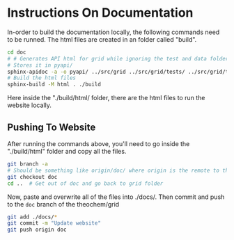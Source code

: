 # Instructions On Documentation

In-order to build the documentation locally, the following commands need to
be runned. The html files are created in an folder called "build".

```bash
cd doc
# # Generates API html for grid while ignoring the test and data folders.
# Stores it in pyapi/
sphinx-apidoc -a -o pyapi/ ../src/grid ../src/grid/tests/ ../src/grid/test/ ../src/grid/data/ --separate
# Build the html files 
sphinx-build -M html . ./build
```
Here inside the "./build/html/ folder, there are the html files to run the website locally.


## Pushing To Website

After running the commands above, you'll need to go inside the  "./build/html" folder and copy all the files.

```bash
git branch -a
# Should be something like origin/doc/ where origin is the remote to the theochem/grid Github
git checkout doc
cd ..  # Get out of doc and go back to grid folder
```
Now, paste and overwrite all of the files into ./docs/. Then commit and push to the `doc` branch of the theochem/grid
```bash
git add ./docs/*
git commit -m "Update website"
git push origin doc 
```


